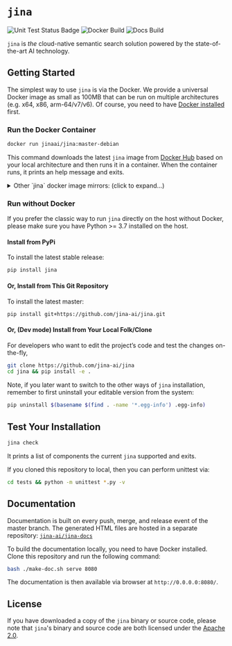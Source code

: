 # `jina`

![Unit Test Status Badge](https://github.com/jina-ai/jina/workflows/Unit%20Test/badge.svg)
![Docker Build](https://github.com/jina-ai/jina/workflows/Docker%20BuildX/badge.svg?branch=master)
![Docs Build](https://github.com/jina-ai/jina/workflows/Docs%20Build/badge.svg?branch=master)


`jina` is *the* cloud-native semantic search solution powered by the state-of-the-art AI technology.


## Getting Started

The simplest way to use `jina` is via the Docker. We provide a universal Docker image as small as 100MB that can be run on multiple architectures (e.g. x64, x86, arm-64/v7/v6). Of course, you need to have [Docker installed](https://docs.docker.com/install/) first. 

### Run the Docker Container

```bash
docker run jinaai/jina:master-debian
```

This command downloads the latest `jina` image from [Docker Hub](https://hub.docker.com/r/jinaai/jina/tags) based on your local architecture and then runs it in a container. When the container runs, it prints an help message and exits.

<details>
 <summary>Other `jina` docker image mirrors: (click to expand...)</summary>

> 🚨 We have stopped updating these two registries. They are just listed here for reference and they will be deleted anytime soon.

#### Github Package (Do not support multiarch)

```bash
docker login -u USERNAME -p TOKEN docker.pkg.github.com
docker run docker.pkg.github.com/jina-ai/jina/jina:[tag]
```

#### Tencent Cloud (Too slow to upload)

```bash
docker login -u USERNAME -p TOKEN ccr.ccs.tencentyun.com
docker run ccr.ccs.tencentyun.com/jina/jina:[tag]
```
</details>

### Run without Docker

If you prefer the classic way to run `jina` directly on the host without Docker, please make sure you have Python >= 3.7 installed on the host. 

#### Install from PyPi

To install the latest stable release:
 
```bash
pip install jina
```

#### Or, Install from This Git Repository

To install the latest master:

```bash
pip install git+https://github.com/jina-ai/jina.git
```

#### Or, (Dev mode) Install from Your Local Folk/Clone 

For developers who want to edit the project’s code and test the changes on-the-fly, 

```bash
git clone https://github.com/jina-ai/jina
cd jina && pip install -e .
``` 

Note, if you later want to switch to the other ways of `jina` installation, remember to first uninstall your editable version from the system:

```bash
pip uninstall $(basename $(find . -name '*.egg-info') .egg-info)
```

## Test Your Installation

```bash
jina check
```

It prints a list of components the current `jina` supported and exits.

If you cloned this repository to local, then you can perform unittest via:

```bash
cd tests && python -m unittest *.py -v
```
  
## Documentation 

Documentation is built on every push, merge, and release event of the master branch. The generated HTML files are hosted in a separate repository: [`jina-ai/jina-docs`](https://github.com/jina-ai/jina-docs)
 
To build the documentation locally, you need to have Docker installed. Clone this repository and run the following command: 

```bash
bash ./make-doc.sh serve 8080
```

The documentation is then available via browser at `http://0.0.0.0:8080/`.

## License

If you have downloaded a copy of the `jina` binary or source code, please note that `jina`'s binary and source code are both licensed under the [Apache 2.0](LICENSE).
